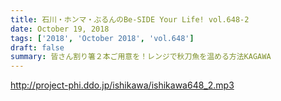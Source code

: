 ```yaml
---
title: 石川・ホンマ・ぶるんのBe-SIDE Your Life! vol.648-2
date: October 19, 2018
tags: ['2018', 'October 2018', 'vol.648']
draft: false
summary: 皆さん割り箸２本ご用意を！レンジで秋刀魚を温める方法KAGAWA
---
```


http://project-phi.ddo.jp/ishikawa/ishikawa648_2.mp3